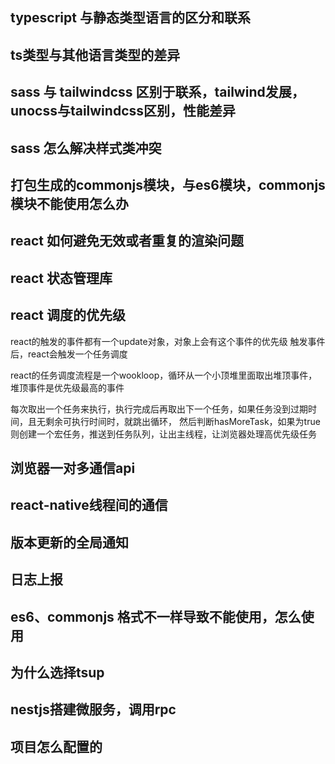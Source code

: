 ## typescript 与静态类型语言的区分和联系

## ts类型与其他语言类型的差异

## sass 与 tailwindcss 区别于联系，tailwind发展，unocss与tailwindcss区别，性能差异

## sass 怎么解决样式类冲突

## 打包生成的commonjs模块，与es6模块，commonjs模块不能使用怎么办

## react 如何避免无效或者重复的渲染问题

## react 状态管理库

## react 调度的优先级
react的触发的事件都有一个update对象，对象上会有这个事件的优先级
触发事件后，react会触发一个任务调度

react的任务调度流程是一个wookloop，循环从一个小顶堆里面取出堆顶事件，堆顶事件是优先级最高的事件

每次取出一个任务来执行，执行完成后再取出下一个任务，如果任务没到过期时间，且无剩余可执行时间时，就跳出循环，
然后判断hasMoreTask，如果为true则创建一个宏任务，推送到任务队列，让出主线程，让浏览器处理高优先级任务

## 浏览器一对多通信api

## react-native线程间的通信

## 版本更新的全局通知

## 日志上报

## es6、commonjs 格式不一样导致不能使用，怎么使用

## 为什么选择tsup

## nestjs搭建微服务，调用rpc

## 项目怎么配置的


